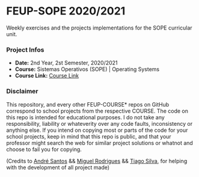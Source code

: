 # FEUP-SOPE 2020/2021
Weekly exercises and the projects implementations for the SOPE curricular unit.

### Project Infos
* **Date:** 2nd Year, 2st Semester, 2020/2021
* **Course:** Sistemas Operativos (SOPE) | Operating Systems
* **Course Link:** [Course Link](https://sigarra.up.pt/feup/pt/UCURR_GERAL.FICHA_UC_VIEW?pv_ocorrencia_id=459478)
### Disclaimer
This repository, and every other FEUP-COURSE* repos on GitHub correspond to school projects from the respective COURSE. The code on this repo is intended for educational purposes.
I do not take any responsibility, liability or whateverity over any code faults, inconsistency or anything else. If you intend on copying most or parts of the code for your school
projects, keep in mind that this repo is public, and that your professor might search the web for similar project solutions or whatnot and choose to fail you for copying.

(Credits to [André Santos](https://github.com/andrelds11) && [Miguel Rodrigues](https://github.com/mikRodrigues) && [Tiago Silva](https://github.com/TiagoCaldaSilva), for helping with the development of all project made)
